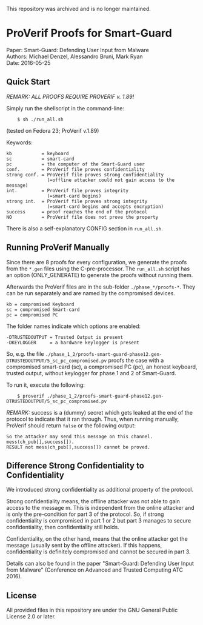 
This repository was archived and is no longer maintained.

# ProVerif Proofs for Smart-Guard

Paper:    Smart-Guard: Defending User Input from Malware  
Authors:  Michael Denzel, Alessandro Bruni, Mark Ryan  
Date:     2016-05-25


## Quick Start

*REMARK: ALL PROOFS REQUIRE PROVERIF v. 1.89!*

Simply run the shellscript in the command-line:

```
	$ sh ./run_all.sh
```

(tested on Fedora 23; ProVerif v.1.89)

Keywords:

```
kb           = keyboard
sc           = smart-card
pc           = the computer of the Smart-Guard user
conf.        = ProVerif file proves confidentiality
strong conf. = ProVerif file proves strong confidentiality
               (=offline attacker could not gain access to the message)
int.         = ProVerif file proves integrity
               (=smart-card begins)
strong int.  = ProVerif file proves strong integrity
               (=smart-card begins and accepts encryption)
success      = proof reaches the end of the protocol
NO           = ProVerif file does not prove the property
```

There is also a self-explanatory CONFIG section in `run_all.sh`.


## Running ProVerif Manually

Since there are 8 proofs for every configuration, we generate the proofs from
the `*.gen` files using the C-pre-processor. The `run_all.sh` script has an option
(ONLY_GENERATE) to generate the proofs without running them.

Afterwards the ProVerif files are in the sub-folder `./phase_*/proofs-*`. They
can be run separately and are named by the compromised devices.

```
kb = compromised Keyboard
sc = compromised Smart-card
pc = compromised PC
```

The folder names indicate which options are enabled:
```
-DTRUSTEDOUTPUT = Trusted Output is present
-DKEYLOGGER     = a hardware keylogger is present
```

So, e.g. the file `./phase_1_2/proofs-smart-guard-phase12.gen-DTRUSTEDOUTPUT/5_sc_pc_compromised.pv`
proofs the case with a compromised smart-card (sc), a compromised PC (pc),
an honest keyboard, trusted output, without keylogger for phase 1 and 2 of Smart-Guard.

To run it, execute the following:

```
	$ proverif ./phase_1_2/proofs-smart-guard-phase12.gen-DTRUSTEDOUTPUT/5_sc_pc_compromised.pv
```

*REMARK:*
success is a (dummy) secret which gets leaked at the end
of the protocol to indicate that it ran through. Thus,
when running manually, ProVerif should return `false` or
the following output:

```
So the attacker may send this message on this channel.
mess(ch_pub[],success[]).
RESULT not mess(ch_pub[],success[]) cannot be proved.
```

## Difference Strong Confidentiality to Confidentiality

We introduced strong confidentiality as additional property of the protocol.

Strong confidentiality means, the offline attacker was not able to
gain access to the message m. This is independent from the online
attacker and is only the pre-condition for part 3 of the protocol.
So, if strong confidentiality is compromised in part 1 or 2 but part 3
manages to secure confidentiality, then confidentiality still holds.

Confidentiality, on the other hand, means that the online attacker
got the message (usually sent by the offline attacker). If
this happens, confidentiality is definitely compromised and cannot
be secured in part 3.

Details can also be found in the paper "Smart-Guard: Defending User Input
from Malware" (Conference on Advanced and Trusted Computing ATC 2016).

## License

All provided files in this repository are under the GNU General Public License 2.0 or later.

